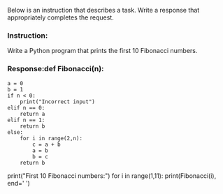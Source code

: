 Below is an instruction that describes a task. Write a response that appropriately completes the request.

### Instruction:
Write a Python program that prints the first 10 Fibonacci numbers.

### Response:def Fibonacci(n): 
    a = 0
    b = 1
    if n < 0: 
        print("Incorrect input") 
    elif n == 0: 
        return a 
    elif n == 1: 
        return b 
    else: 
        for i in range(2,n): 
            c = a + b 
            a = b 
            b = c 
        return b 

print("First 10 Fibonacci numbers:") 
for i in range(1,11): 
    print(Fibonacci(i), end=' ')</s>